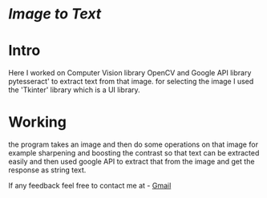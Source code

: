 # _Image to Text_

# __Intro__

Here I worked on Computer Vision library OpenCV and Google API library pytesseract' to extract text from that image.
for selecting the image I used the 'Tkinter' library which is a UI library.

# __Working__

the program takes an image and then do some operations on that image for example sharpening and boosting the contrast so that 
text can be extracted easily and then used google API to extract that from the image and get the response as string text.

If any feedback feel free to contact me at - [Gmail](__shubshub1995@gmail.com__)
